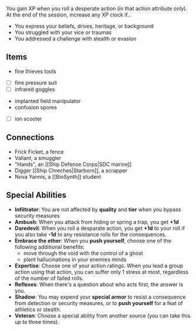 
You gain XP when you roll a desperate action (in that action attribute only). At the end of the session, increase any XP clock if...
- You express your beliefs, drives, heritage, or background
- You struggled with your vice or traumas
- You addressed a challenge with stealth or evasion
## Items

- fine thieves tools
- [ ] fine pressure suit
- [ ] infrared goggles
- implanted field manipulator
- confusion spores
- [ ] ion scooter

## Connections

- Frick Ficket, a fence
- Valiant, a smuggler
- "Hands", an [[Ship Defense Corps|SDC marine]]
- Digger [[Ship Chreches|Starborn]], a scrapper
- Nova Yannis, a [[BioSynth]] student
## Special Abilities

- **Infiltrator**: You are not affected by **quality** and **tier** when you bypass security measures
- **Ambush**: When you attack from hiding or spring a trap, you get **+1d**
- **Daredevil**: When you roll a desparate action, you get **+1d** to your roll if you also take **-1d** to any resistance rolls for the consequences.
- **Embrace the ether**: When you **push yourself**, choose one of the following additional benefits:
	- move through the void with the control of a ghost
	- plant hallucinations in your enemies minds
- **Expertise**: Choose one of your action ratings. When you lead a group action using that action, you can suffer only 1 stress at most, regardless of the number of failed rolls.
- **Reflexes**: When there's a question about who acts first, the answer is you.
- **Shadow**: You may expend your **special armor** to resist a consequence from detection or security measures, or to **push yourself** for a feat of athletics or stealth.
- **Veteran**: Choose a special ability from another source (you can take this up to three times).